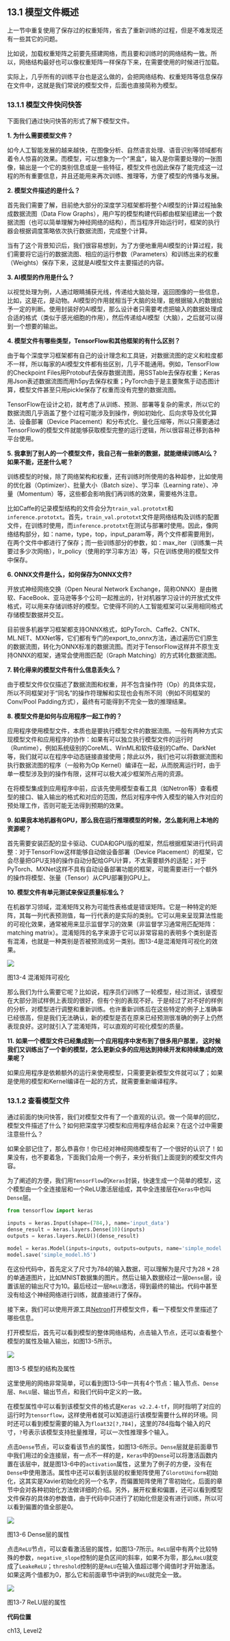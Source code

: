 <!--Copyright © Microsoft Corporation. All rights reserved.
  适用于[License](https://github.com/Microsoft/ai-edu/blob/master/LICENSE.md)版权许可-->

## 13.1 模型文件概述

上一节中重复使用了保存过的权重矩阵，省去了重新训练的过程，但是不难发现还有一些其它的问题。

比如说，加载权重矩阵之前要先搭建网络，而且要和训练时的网络结构一致。所以，网络结构最好也可以像权重矩阵一样保存下来，在需要使用的时候进行加载。

实际上，几乎所有的训练平台也是这么做的，会把网络结构、权重矩阵等信息保存在文件中，这就是我们常说的模型文件，后面也直接简称为模型。

### 13.1.1 模型文件快问快答

下面我们通过快问快答的形式了解下模型文件。

**1. 为什么需要模型文件？**

如今人工智能发展的越来越快，在图像分析、自然语言处理、语音识别等领域都有着令人惊喜的效果。而模型，可以想象为一个“黑盒”，输入是你需要处理的一张图像，输出是一个它的类别信息或是一些特征，模型文件也因此保存了能完成这一过程的所有重要信息，并且还能用来再次训练、推理等，方便了模型的传播与发展。

**2. 模型文件描述的是什么？**

首先我们需要了解，目前绝大部分的深度学习框架都将整个AI模型的计算过程抽象成数据流图（Data Flow Graphs），用户写的模型构建代码都由框架组建出一个数据流图（也可以简单理解为神经网络的结构），而当程序开始运行时，框架的执行器会根据调度策略依次执行数据流图，完成整个计算。

当有了这个背景知识后，我们很容易想到，为了方便地重用AI模型的计算过程，我们需要将它运行的数据流图、相应的运行参数（Parameters）和训练出来的权重（Weights）保存下来，这就是AI模型文件主要描述的内容。

**3. AI模型的作用是什么？**

以视觉处理为例，人通过眼睛捕获光线，传递给大脑处理，返回图像的一些信息，比如，这是花，是动物。AI模型的作用就相当于大脑的处理，能根据输入的数据给予一定的判断。使用封装好的AI模型，那么设计者只需要考虑把输入的数据处理成合适的格式（类似于感光细胞的作用），然后传递给AI模型（大脑），之后就可以得到一个想要的输出。

**4. 模型文件有哪些类型，TensorFlow和其他框架的有什么区别？**

由于每个深度学习框架都有自己的设计理念和工具链，对数据流图的定义和粒度都不一样，所以每家的AI模型文件都有些区别，几乎不能通用。例如，TensorFlow的Checkpoint Files用Protobuf去保存数据流图，用SSTable去保存权重；Keras用Json表述数据流图而用h5py去保存权重；PyTorch由于是主要聚焦于动态图计算，模型文件甚至只用pickle保存了权重而没有完整的数据流图。

TensorFlow在设计之初，就考虑了从训练、预测、部署等复杂的需求，所以它的数据流图几乎涵盖了整个过程可能涉及到操作，例如初始化、后向求导及优化算法、设备部署（Device Placement）和分布式化、量化压缩等，所以只需要通过TensorFlow的模型文件就能够获取模型完整的运行逻辑，所以很容易迁移到各种平台使用。

**5. 我拿到了别人的一个模型文件，我自己有一些新的数据，就能继续训练AI么？如果不能，还差什么呢？**

训练模型的时候，除了网络架构和权重，还有训练时所使用的各种超参，比如使用的优化器（Optimizer）、批量大小（Batch size）、学习率（Learning rate）、冲量（Momentum）等，这些都会影响我们再训练的效果，需要格外注意。

比如Caffe的记录模型结构的文件会分为`train_val.prototxt`和`inference.prototxt`。首先，`train_val.prototxt`文件是网络结构及训练的配置文件，在训练时使用，而`inference.prototxt`在测试与部署时使用。因此，像网络结构部分，如：name，type，top，input_param等，两个文件都需要用到，在两个文件中都进行了保存；而一些训练部分的参数，如：max_iter（训练集一共要过多少次网络），lr_policy（使用的学习率方法）等，只在训练使用的模型文件中保存。

**6. ONNX文件是什么，如何保存为ONNX文件?**

开放式神经网络交换（Open Neural Network Exchange，简称ONNX）是由微软、FaceBook、亚马逊等多个公司一起推出的，针对机器学习设计的开放式文件格式，可以用来存储训练好的模型。它使得不同的人工智能框架可以采用相同格式存储模型数据并交互。

目前很多机器学习框架都支持ONNX格式，如PyTorch、Caffe2、CNTK、ML.NET、MXNet等，它们都有专门的export_to_onnx方法，通过遍历它们原生的数据流图，转化为ONNX标准的数据流图。而对于TensorFlow这样并不原生支持ONNX的框架，通常会使用图匹配（Graph Matching）的方式转化数据流图。

**7. 转化得来的模型文件有什么信息丢失么？**

由于模型文件仅仅描述了数据流图和权重，并不包含操作符（Op）的具体实现，所以不同框架对于“同名”的操作符理解和实现也会有所不同（例如不同框架的Conv/Pool Padding方式），最终有可能得到不完全一致的推理结果。

**8. 模型文件是如何与应用程序一起工作的？**

应用程序使用模型文件，本质也是要执行模型文件的数据流图。一般有两种方式实现模型文件和应用程序的协作：如果有可以独立执行模型文件的运行时（Runtime），例如系统级别的CoreML、WinML和软件级别的Caffe、DarkNet等，我们就可以在程序中动态链接直接使用；除此以外，我们也可以将数据流图和执行数据流图的程序（一般称为Op Kernel）编译在一起，从而脱离运行时，由于单一模型涉及到的操作有限，这样可以极大减少框架所占用的资源。

在将模型集成到应用程序中前，应该先使用模型查看工具（如Netron等）查看模型的接口、输入输出的格式和对应的范围，然后对程序中传入模型的输入作对应的预处理工作，否则可能无法得到预期的效果。

**9. 如果我本地机器有GPU，那么我在运行推理模型的时候，怎么能利用上本地的资源呢？**

首先需要安装匹配的显卡驱动、CUDA和GPU版的框架，然后根据框架进行代码调整：对于TensorFlow这样能够自动做设备部署（Device Placement）的框架，它会尽量把GPU支持的操作自动分配给GPU计算，不太需要额外的适配；对于PyTorch、MXNet这样不具有自动设备部署功能的框架，可能需要进行一个额外的操作将模型、张量（Tensor）从CPU部署到GPU上。

**10. 模型文件有单元测试来保证质量标准么？**

在机器学习领域，混淆矩阵又称为可能性表格或是错误矩阵。它是一种特定的矩阵，其每一列代表预测值，每一行代表的是实际的类别。它可以用来呈现算法性能的可视化效果，通常被用来显示监督学习的效果（非监督学习通常用匹配矩阵：matching matrix）。混淆矩阵的名字来源于它可以非常容易的表明多个类别是否有混淆，也就是一种类别是否被预测成另一类别。图13-4是混淆矩阵可视化的效果。

<img src="../Images/13/QA4.jpg" />

图13-4 混淆矩阵可视化

那么我们为什么需要它呢？比如说，程序员们训练了一轮模型，经过测试，该模型在大部分测试样例上表现的很好，但有个别的表现不好。于是经过了对不好的样例的分析，对模型进行调整和重新训练。也许重新训练后在这些特定的例子上准确率已经很高，但是我们无法确认，新的模型是否在原来已经预测很准确的例子上仍然表现良好。这时就引入了混淆矩阵，可以直观的可视化模型的质量。

**11. 如果一个模型文件已经集成到一个应用程序中发布到了很多用户那里， 这时候我们又训练出了一个新的模型，怎么更新众多的应用达到持续开发和持续集成的效果呢？**

如果应用程序是依赖额外的运行来使用模型，只需要更新模型文件就可以了；如果是使用的模型和Kernel编译在一起的方式，就需要重新编译程序。

### 13.1.2 查看模型文件

通过前面的快问快答，我们对模型文件有了一个直观的认识。做一个简单的回忆，模型文件描述了什么？如何把深度学习模型和应用程序结合起来？在这个过中需要注意些什么？

如果全部记住了，那么恭喜你！你已经对神经网络模型有了一个很好的认识了！如果没有，也不要着急，下面我们会用一个例子，来分析我们上面提到的模型文件内容。

为了阐述的方便，我们用`TensorFlow`的`Keras`封装，快速生成一个简单的模型，这个模型由一个全连接层和一个ReLU激活层组成，其中全连接层在`Keras`中也叫`Dense`层。

```python
from tensorflow import keras

inputs = keras.Input(shape=(784,), name='input_data')
dense_result = keras.layers.Dense(10)(inputs)
outputs = keras.layers.ReLU()(dense_result)

model = keras.Model(inputs=inputs, outputs=outputs, name='simple_model')
model.save('simple_model.h5')
```

在这份代码中，首先定义了尺寸为784的输入数据，可以理解为是尺寸为$28\times 28$的单通道图片，比如MNIST数据集的图片。然后让输入数据经过一层`Dense`层，设置该层的输出尺寸为10。最后经过一层`ReLU`激活，得到最终的输出。代码中甚至没有给这个神经网络进行训练，就直接进行了保存。

接下来，我们可以使用开源工具[Netron](https://github.com/lutzroeder/netron)打开模型文件，看一下模型文件里描述了哪些信息。

打开模型后，首先可以看到模型的整体网络结构，点击输入节点，还可以查看整个模型的属性及输入输出，如图13-5所示。

<img src="../Images/13/simplemodel.png" ch="500" />

图13-5 模型的结构及属性

这里使用的网络非常简单，可以看到图13-5中一共有4个节点：输入节点、`Dense`层、`ReLU`层、输出节点，和我们代码中定义的一致。

在模型属性中可以看到该模型文件的格式是`Keras v2.2.4-tf`，同时指明了对应的运行时为`tensorflow`，这样使用者就可以知道运行该模型需要什么样的环境。同时还可以看到模型需要的输入为`float32[?,784]`，这里的784指每个输入的尺寸，`?`号表示该模型支持批量推理，可以一次性推理多个输入。

点击`Dense`节点，可以查看该节点的属性，如图13-6所示。`Dense`层就是前面章节中我们用过的全连接层，有一点不一样的是，`Keras`中的`Dense`可以将激活函数内置在该层中，就是图13-6中的`activation`属性，这里为了例子的方便，没有在`Dense`中使用激活。属性中还可以看到该层的权重矩阵使用了`GlorotUniform`初始化，这其实是Xavier初始化的另一个名字，而偏置矩阵使用了零初始化，后面的章节中会对各种初始化方法做详细的介绍。另外，展开权重和偏置，还可以看到模型文件保存的具体的参数值，由于代码中只进行了初始化但是没有进行训练，所以可以看到偏置的值全部是0。

<img src="../Images/13/simplemodeldense.png" ch="500" />

图13-6 Dense层的属性

点击`ReLU`节点，可以查看激活层的属性，如图13-7所示。`ReLU`层中有两个比较特殊的参数，`negative_slope`控制的是负区间的斜率，如果不为零，那么`ReLU`就变成了`LeakeReLU`；`threshold`控制的是`ReLU`在输入值超过哪个阈值时才开始激活。如果这两个值都为0，那么它和前面章节中讲到的`ReLU`就完全一致。

<img src="../Images/13/simplemodelrelu.png" ch="500" />

图13-7 ReLU层的属性

**代码位置**

ch13, Level2
